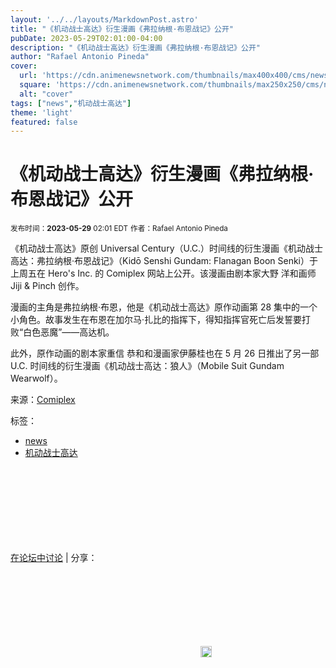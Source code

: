 ```yaml
---
layout: '../../layouts/MarkdownPost.astro'
title: "《机动战士高达》衍生漫画《弗拉纳根·布恩战记》公开"
pubDate: 2023-05-29T02:01:00-04:00
description: "《机动战士高达》衍生漫画《弗拉纳根·布恩战记》公开"
author: "Rafael Antonio Pineda"
cover:
  url: 'https://cdn.animenewsnetwork.com/thumbnails/max400x400/cms/news.6/198558/boon.jpg'
  square: 'https://cdn.animenewsnetwork.com/thumbnails/max250x250/cms/news.6/198558/boon.jpg'
  alt: "cover"
tags: ["news","机动战士高达"]
theme: 'light'
featured: false
---
```


# 《机动战士高达》衍生漫画《弗拉纳根·布恩战记》公开

<div class="newsinfo">
<small>发布时间：<time datetime="2023-05-29T02:01:00-04:00"><strong>2023-05-29</strong> 02:01 EDT</time></small>
<small>作者：Rafael Antonio Pineda</small>
</div>

<div class="indent">
<p>《机动战士高达》原创 Universal Century（U.C.）时间线的衍生漫画《机动战士高达：弗拉纳根·布恩战记》（Kidō Senshi Gundam: Flanagan Boon Senki）于上周五在 Hero's Inc. 的 Comiplex 网站上公开。该漫画由剧本家大野 洋和画师 Jiji &amp; Pinch 创作。</p>

<p>漫画的主角是弗拉纳根·布恩，他是《机动战士高达》原作动画第 28 集中的一个小角色。故事发生在布恩在加尔马·扎比的指挥下，得知指挥官死亡后发誓要打败“白色恶魔”——高达机。</p>

<p>此外，原作动画的剧本家重信 恭和和漫画家伊藤桂也在 5 月 26 日推出了另一部 U.C. 时间线的衍生漫画《机动战士高达：狼人》（Mobile Suit Gundam Wearwolf）。</p>

<p>来源：<a href="https://viewer.heros-web.com/episode/4856001361242717429" target="_blank">Comiplex</a></p>
</div>

<div class="news_tags">
标签：
<ul>
<li><a href="/news/category/1">news</a></li>
<li><a href="/news/tag/机动战士高达">机动战士高达</a></li>
</ul>
</div>

<div class="news_social">
<a href="/cms/discuss/198558" rel="nofollow">在论坛中讨论</a> |
<span>分享：</span>
<span onclick="social_share_198558('twitter')" class="-clickable" style="color:#2ebbe9" title="Twitter">
  <svg role="img" class="icon"><use xlink:href="/stylesheets/icons/all.svg?1669228526#twitter"></use></svg>
</span>
<span onclick="social_share_198558('facebook')" class="-clickable" style="color:#486cb9" title="Facebook">
  <svg role="img" class="icon"><use xlink:href="/stylesheets/icons/all.svg?1669228526#facebook"></use></svg>
</span>
<a onclick="$('article-198558-shorturl').toggle();this.blur();" class="-clickable">
  <img src="/img/spacer.gif" width="18" height="18" alt="short url" data-src="/images/system/bookmark-shorturl.png" class="lazyload">
</a>
<input type="text" id="article-198558-shorturl" style="margin:-4px;display:none;width:140px" value="http://4NN.cx/.198558" readonly="">
</div>